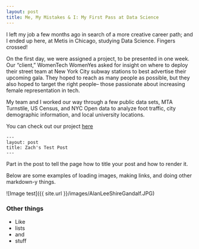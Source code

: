 ```yaml
---
layout: post
title: Me, My Mistakes & I: My First Pass at Data Science
---
```


I left my job a few months ago in search of a more creative career path; and I ended up here, at Metis in Chicago, studying Data Science. Fingers crossed!

On the first day, we were assigned a project, to be presented in one week. Our “client,” WomenTech WomenYes asked for insight on where to deploy their street team at New York City subway stations to best advertise their upcoming gala. They hoped to reach as many people as possible, but they also hoped to target the right people– those passionate about increasing female representation in tech. 

My team and I worked our way through a few public data sets, MTA Turnstile, US Census, and NYC Open data to analyze foot traffic, city demographic information, and local university locations. 
 
You can check out our project [here](https://github.com/camhilker/MTA-Turnstile-Analysis)

```
---
layout: post
title: Zach's Test Post
---
```

Part in the post to tell the page how to title your post and how to render it.

Below are some examples of loading images, making links, and doing other
markdown-y things.




![Image test]({{ site.url }}/images/AlanLeeShireGandalf.JPG)

### Other things
* Like
* lists
* and 
* stuff
